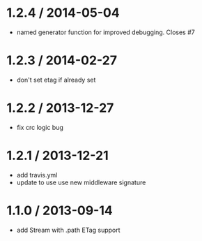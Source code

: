 
1.2.4 / 2014-05-04
==================

 * named generator function for improved debugging. Closes #7

1.2.3 / 2014-02-27
==================

 * don't set etag if already set

1.2.2 / 2013-12-27
==================

 * fix crc logic bug

1.2.1 / 2013-12-21
==================

 * add travis.yml
 * update to use use new middleware signature

1.1.0 / 2013-09-14
==================

 * add Stream with .path ETag support
